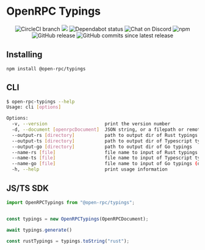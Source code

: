 # OpenRPC Typings

<center>
  <span>
    <img alt="CircleCI branch" src="https://img.shields.io/circleci/project/github/open-rpc/typings/master.svg">
    <img src="https://codecov.io/gh/open-rpc/typings/branch/master/graph/badge.svg" />
    <img alt="Dependabot status" src="https://api.dependabot.com/badges/status?host=github&repo=open-rpc/typings" />
    <img alt="Chat on Discord" src="https://img.shields.io/badge/chat-on%20discord-7289da.svg" />
    <img alt="npm" src="https://img.shields.io/npm/dt/@open-rpc/typings.svg" />
    <img alt="GitHub release" src="https://img.shields.io/github/release/open-rpc/typings.svg" />
    <img alt="GitHub commits since latest release" src="https://img.shields.io/github/commits-since/open-rpc/typings/latest.svg" />
  </span>
</center>

## Installing

`npm install @open-rpc/typings`

## CLI

```bash
$ open-rpc-typings --help
Usage: cli [options]

Options:
  -v, --version                     print the version number
  -d, --document [openrpcDocument]  JSON string, or a filepath or remote URL pointing to an Open-RPC JSON document (default: "./openrpc.json")
  --output-rs [directory]           path to output dir of Rust typings
  --output-ts [directory]           path to output dir of Typescript typings
  --output-go [directory]           path to output dir of Go typings
  --name-rs [file]                  file name to input of Rust typings (default: "./index")
  --name-ts [file]                  file name to input of Typescript typings (default: "./index")
  --name-go [file]                  file name to input of Go typings (default: "./index")
  -h, --help                        print usage information

```

## JS/TS SDK

```typescript
import OpenRPCTypings from "@open-rpc/typings";


const typings = new OpenRPCTypings(OpenRPCDocument);

await typings.generate()

const rustTypings = typings.toString("rust");
```

